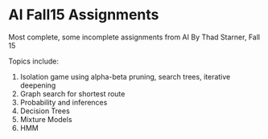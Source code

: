 # AI Fall15 Assignments
Most complete, some incomplete assignments from AI By Thad Starner, Fall 15

Topics include:

1. Isolation game using alpha-beta pruning, search trees, iterative deepening
2. Graph search for shortest route
3. Probability and inferences
4. Decision Trees
5. Mixture Models
6. HMM
